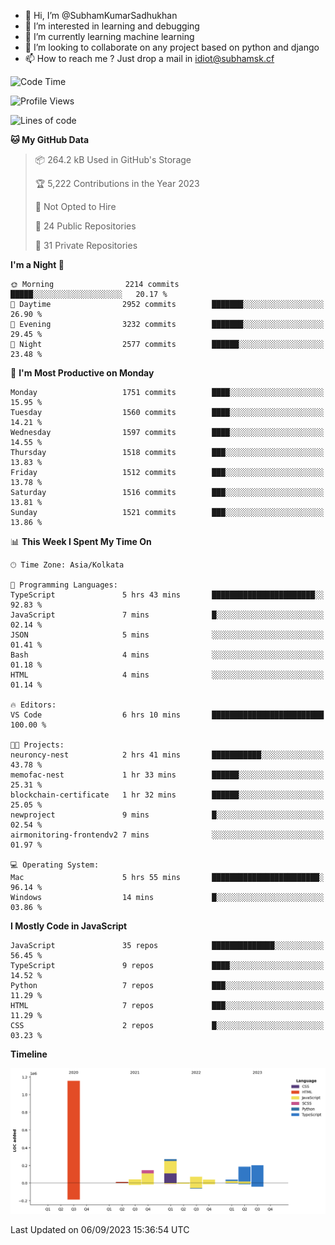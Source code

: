 - 👋 Hi, I’m @SubhamKumarSadhukhan
- 👀 I’m interested in learning and debugging
- 🌱 I’m currently learning machine learning
- 💞️ I’m looking to collaborate on any project based on python and django
- 📫 How to reach me ?
      Just drop a mail in idiot@subhamsk.cf

<!---
SubhamKumarSadhukhan/SubhamKumarSadhukhan is a ✨ special ✨ repository because its `README.md` (this file) appears on your GitHub profile.
You can click the Preview link to take a look at your changes.
--->


<!--START_SECTION:waka-->
![Code Time](http://img.shields.io/badge/Code%20Time-1%2C546%20hrs%2055%20mins-blue)

![Profile Views](http://img.shields.io/badge/Profile%20Views-14-blue)

![Lines of code](https://img.shields.io/badge/From%20Hello%20World%20I%27ve%20Written-2.2%20million%20lines%20of%20code-blue)

**🐱 My GitHub Data** 

> 📦 264.2 kB Used in GitHub's Storage 
 > 
> 🏆 5,222 Contributions in the Year 2023
 > 
> 🚫 Not Opted to Hire
 > 
> 📜 24 Public Repositories 
 > 
> 🔑 31 Private Repositories 
 > 
**I'm a Night 🦉** 

```text
🌞 Morning                2214 commits        █████░░░░░░░░░░░░░░░░░░░░   20.17 % 
🌆 Daytime                2952 commits        ███████░░░░░░░░░░░░░░░░░░   26.90 % 
🌃 Evening                3232 commits        ███████░░░░░░░░░░░░░░░░░░   29.45 % 
🌙 Night                  2577 commits        ██████░░░░░░░░░░░░░░░░░░░   23.48 % 
```
📅 **I'm Most Productive on Monday** 

```text
Monday                   1751 commits        ████░░░░░░░░░░░░░░░░░░░░░   15.95 % 
Tuesday                  1560 commits        ████░░░░░░░░░░░░░░░░░░░░░   14.21 % 
Wednesday                1597 commits        ████░░░░░░░░░░░░░░░░░░░░░   14.55 % 
Thursday                 1518 commits        ███░░░░░░░░░░░░░░░░░░░░░░   13.83 % 
Friday                   1512 commits        ███░░░░░░░░░░░░░░░░░░░░░░   13.78 % 
Saturday                 1516 commits        ███░░░░░░░░░░░░░░░░░░░░░░   13.81 % 
Sunday                   1521 commits        ███░░░░░░░░░░░░░░░░░░░░░░   13.86 % 
```


📊 **This Week I Spent My Time On** 

```text
🕑︎ Time Zone: Asia/Kolkata

💬 Programming Languages: 
TypeScript               5 hrs 43 mins       ███████████████████████░░   92.83 % 
JavaScript               7 mins              █░░░░░░░░░░░░░░░░░░░░░░░░   02.14 % 
JSON                     5 mins              ░░░░░░░░░░░░░░░░░░░░░░░░░   01.41 % 
Bash                     4 mins              ░░░░░░░░░░░░░░░░░░░░░░░░░   01.18 % 
HTML                     4 mins              ░░░░░░░░░░░░░░░░░░░░░░░░░   01.14 % 

🔥 Editors: 
VS Code                  6 hrs 10 mins       █████████████████████████   100.00 % 

🐱‍💻 Projects: 
neuroncy-nest            2 hrs 41 mins       ███████████░░░░░░░░░░░░░░   43.78 % 
memofac-nest             1 hr 33 mins        ██████░░░░░░░░░░░░░░░░░░░   25.31 % 
blockchain-certificate   1 hr 32 mins        ██████░░░░░░░░░░░░░░░░░░░   25.05 % 
newproject               9 mins              █░░░░░░░░░░░░░░░░░░░░░░░░   02.54 % 
airmonitoring-frontendv2 7 mins              ░░░░░░░░░░░░░░░░░░░░░░░░░   01.97 % 

💻 Operating System: 
Mac                      5 hrs 55 mins       ████████████████████████░   96.14 % 
Windows                  14 mins             █░░░░░░░░░░░░░░░░░░░░░░░░   03.86 % 
```

**I Mostly Code in JavaScript** 

```text
JavaScript               35 repos            ██████████████░░░░░░░░░░░   56.45 % 
TypeScript               9 repos             ████░░░░░░░░░░░░░░░░░░░░░   14.52 % 
Python                   7 repos             ███░░░░░░░░░░░░░░░░░░░░░░   11.29 % 
HTML                     7 repos             ███░░░░░░░░░░░░░░░░░░░░░░   11.29 % 
CSS                      2 repos             █░░░░░░░░░░░░░░░░░░░░░░░░   03.23 % 
```



**Timeline**

![Lines of Code chart](https://raw.githubusercontent.com/SubhamKumarSadhukhan/SubhamKumarSadhukhan/main/assets/bar_graph.png)


 Last Updated on 06/09/2023 15:36:54 UTC
<!--END_SECTION:waka-->
